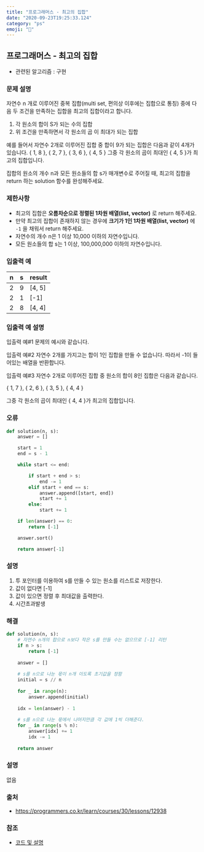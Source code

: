 ```yaml
---
title: "프로그래머스 - 최고의 집합"
date: "2020-09-23T19:25:33.124"
category: "ps"
emoji: "📶"
---
```


## 프로그래머스 - 최고의 집합

- 관련된 알고리즘 : 구현

### 문제 설명

자연수 n 개로 이루어진 중복 집합(multi set, 편의상 이후에는 집합으로 통칭) 중에 다음 두 조건을 만족하는 집합을 최고의 집합이라고 합니다.

1. 각 원소의 합이 S가 되는 수의 집합
2. 위 조건을 만족하면서 각 원소의 곱 이 최대가 되는 집합

예를 들어서 자연수 2개로 이루어진 집합 중 합이 9가 되는 집합은 다음과 같이 4개가 있습니다.
{ 1, 8 }, { 2, 7 }, { 3, 6 }, { 4, 5 }
그중 각 원소의 곱이 최대인 { 4, 5 }가 최고의 집합입니다.

집합의 원소의 개수 n과 모든 원소들의 합 s가 매개변수로 주어질 때, 최고의 집합을 return 하는 solution 함수를 완성해주세요.

### 제한사항

- 최고의 집합은 **오름차순으로 정렬된 1차원 배열(list, vector)** 로 return 해주세요.
- 만약 최고의 집합이 존재하지 않는 경우에 **크기가 1인 1차원 배열(list, vector)** 에 `-1` 을 채워서 return 해주세요.
- 자연수의 개수 n은 1 이상 10,000 이하의 자연수입니다.
- 모든 원소들의 합 s는 1 이상, 100,000,000 이하의 자연수입니다.

### 입출력 예

| n    | s    | result |
| ---- | ---- | ------ |
| 2    | 9    | [4, 5] |
| 2    | 1    | [-1]   |
| 2    | 8    | [4, 4] |

### 입출력 예 설명

입출력 예#1
문제의 예시와 같습니다.

입출력 예#2
자연수 2개를 가지고는 합이 1인 집합을 만들 수 없습니다. 따라서 -1이 들어있는 배열을 반환합니다.

입출력 예#3
자연수 2개로 이루어진 집합 중 원소의 합이 8인 집합은 다음과 같습니다.

{ 1, 7 }, { 2, 6 }, { 3, 5 }, { 4, 4 }

그중 각 원소의 곱이 최대인 { 4, 4 }가 최고의 집합입니다.

### 오류

```python
def solution(n, s):
    answer = []

    start = 1
    end = s - 1

    while start <= end:

        if start + end > s:
            end -= 1
        elif start + end == s:
            answer.append([start, end])
            start += 1
        else:
            start += 1

    if len(answer) == 0:
        return [-1]

    answer.sort()

    return answer[-1]
```

### 설명

1. 투 포인터를 이용하여 s를 만들 수 있는 원소를 리스트로 저장한다.
2. 값이 없다면  [-1]
3. 값이 있으면 정렬 후 최대값을 출력한다.
4. 시간초과발생

### 해결

```python
def solution(n, s):
    # 자연수 n개의 합으로 n보다 작은 s를 만들 수는 없으므로 [-1] 리턴
    if n > s:
        return [-1]
    
    answer = []
    
    # s를 n으로 나눈 몫이 n개 이도록 초기값을 정함
    initial = s // n
    
    for _ in range(n):
        answer.append(initial)
    
    idx = len(answer) - 1
    
    # s를 n으로 나눈 몫에서 나머지만큼 각 값에 1씩 더해준다.
    for _ in range(s % n):
        answer[idx] += 1
        idx -= 1
        
    return answer       
```

### 설명

없음

### 출처

- https://programmers.co.kr/learn/courses/30/lessons/12938

### 참조

- [코드 및 설명](https://m.post.naver.com/viewer/postView.nhn?volumeNo=26887145&memberNo=33264526)